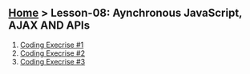 ## [Home](../../README.md) > Lesson-08: Aynchronous JavaScript, AJAX AND APIs

1. [Coding Execrise #1](execrise-1/execrise-1.md)
2. [Coding Execrise #2](execrise-2/execrise-2.md)
3. [Coding Execrise #3](execrise-3/execrise-3.md)
